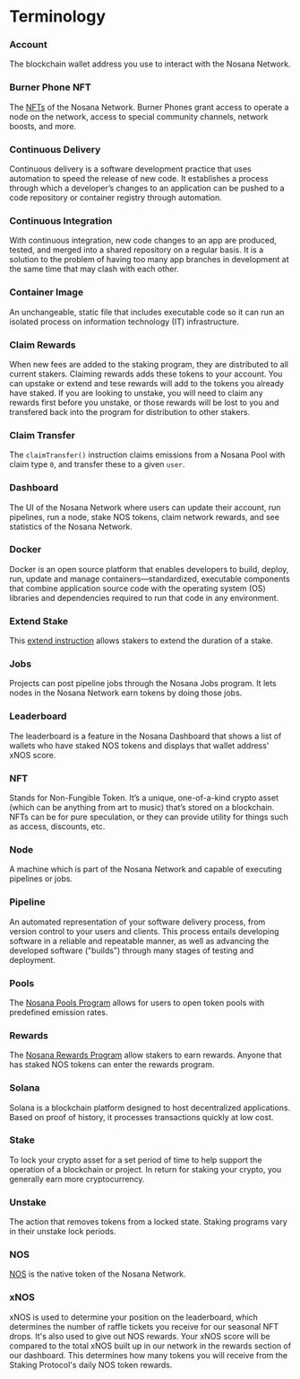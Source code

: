 # Terminology

### Account

The blockchain wallet address you use to interact with the Nosana Network.

### Burner Phone NFT

The [NFTs](/tokens/nft) of the Nosana Network.
Burner Phones grant access to operate a node on the network, access to special community channels, network boosts,
and more.

### Continuous Delivery

Continuous delivery is a software development practice that uses automation to speed the release of new code.
It establishes a process through which a developer’s changes to an application can be pushed to a code repository
or container registry through automation.

### Continuous Integration

With continuous integration, new code changes to an app are produced, tested, and merged into a shared repository on a
regular basis. It is a solution to the problem of having too many app branches in development at the same time
that may clash with each other.

### Container Image

An unchangeable, static file that includes executable code so it can run an isolated process on information technology
(IT) infrastructure.

### Claim Rewards

When new fees are added to the staking program, they are distributed to all current stakers.
Claiming rewards adds these tokens to your account.
You can upstake or extend and tese rewards will add to the tokens you already have staked.
If you are looking to unstake, you will need to claim any rewards first before you unstake,
or those rewards will be lost to you and transfered back into the program for distribution to other stakers.

### Claim Transfer

The `claimTransfer()` instruction claims emissions from a Nosana Pool with claim type `0`,
and transfer these to a given `user`.

### Dashboard

The UI of the Nosana Network where users can update their account, run pipelines, run a node, stake NOS tokens,
claim network rewards, and see statistics of the Nosana Network.

### Docker

Docker is an open source platform that enables developers to build, deploy, run, update and manage
containers—standardized, executable components that combine application source code with the operating system (OS)
libraries and dependencies required to run that code in any environment.

### Extend Stake

This [extend instruction](/programs/staking#extend) allows stakers to extend the
duration of a stake.

### Jobs

Projects can post pipeline jobs through the Nosana Jobs program.
It lets nodes in the Nosana Network earn tokens by doing those jobs.

### Leaderboard

The leaderboard is a feature in the Nosana Dashboard that shows a list of wallets who have staked NOS tokens and
displays that wallet address' xNOS score.

### NFT

Stands for Non-Fungible Token. It’s a unique, one-of-a-kind crypto asset (which can be anything from art to music)
that’s stored on a blockchain. NFTs can be for pure speculation, or they can provide utility for things such as access,
discounts, etc.

### Node

A machine which is part of the Nosana Network and capable of executing pipelines or jobs.

### Pipeline

An automated representation of your software delivery process, from version control to your users and clients.
This process entails developing software in a reliable and repeatable manner, as well as advancing the developed
software ("builds") through many stages of testing and deployment.

### Pools

The [Nosana Pools Program](/programs/pools) allows for users to open token pools with
predefined emission rates.

### Rewards

The [Nosana Rewards Program](/programs/rewards) allow stakers to earn rewards.
Anyone that has staked NOS tokens can enter the rewards program.

### Solana

Solana is a blockchain platform designed to host decentralized applications. Based on proof of history,
it processes transactions quickly at low cost.

### Stake

To lock your crypto asset for a set period of time to help support the operation of a blockchain or project.
In return for staking your crypto, you generally earn more cryptocurrency.

### Unstake

The action that removes tokens from a locked state. Staking programs vary in their unstake lock periods.

### NOS

[NOS](/tokens/token) is the native token of the Nosana Network.

### xNOS

xNOS is used to determine your position on the leaderboard, which determines the number of raffle tickets you receive
for our seasonal NFT drops. It's also used to give out NOS rewards. Your xNOS score will be compared to the total
xNOS built up in our network in the rewards section of our dashboard. This determines how many tokens you will
receive from the Staking Protocol's daily NOS token rewards.
